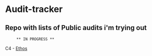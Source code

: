# Audit-tracker
Repo with lists of Public audits i'm trying out
 -------------------------------------------------------------------------------------------------------------------------------------------------

         ** IN PROGRESS **                                             

C4 - [Ethos](https://github.com/code-423n4/2023-02-ethos)                                    
